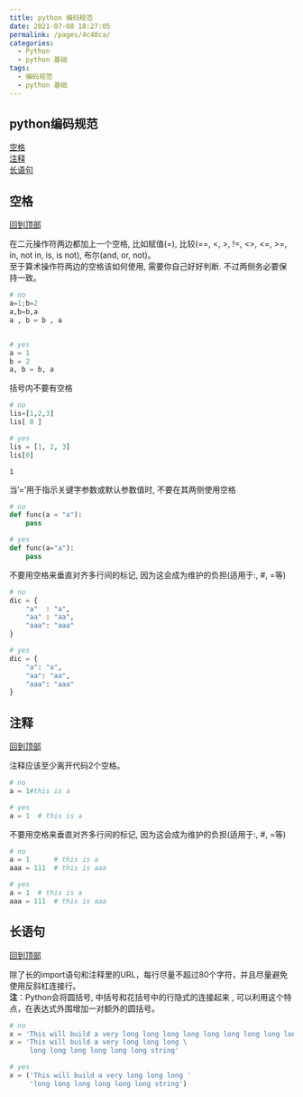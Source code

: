 ```yaml
---
title: python 编码规范
date: 2021-07-08 18:27:05
permalink: /pages/4c40ca/
categories:
  - Python
  - python 基础
tags:
  - 编码规范
  - python 基础
---
```

## python编码规范

[空格](#空格)<br>
[注释](#注释)<br>
[长语句](#长语句)

## 空格
[回到顶部](#python编码规范)

在二元操作符两边都加上一个空格, 比如赋值(=), 比较(==, <, >, !=, <>, <=, >=, in, not in, is, is not), 布尔(and, or, not)。<br>
至于算术操作符两边的空格该如何使用, 需要你自己好好判断. 不过两侧务必要保持一致。


```python
# no
a=1;b=2
a,b=b,a
a , b = b , a


# yes
a = 1
b = 2
a, b = b, a

```

括号内不要有空格


```python
# no
lis=[1,2,3]
lis[ 0 ]

# yes
lis = [1, 2, 3]
lis[0]
```


    1

当’=’用于指示关键字参数或默认参数值时, 不要在其两侧使用空格


```python
# no
def func(a = "a"):
    pass

# yes
def func(a="a"):
    pass
```

不要用空格来垂直对齐多行间的标记, 因为这会成为维护的负担(适用于:, #, =等)


```python
# no
dic = {
    "a"  : "a", 
    "aa" : "aa", 
    "aaa": "aaa"
}

# yes
dic = {
    "a": "a", 
    "aa": "aa", 
    "aaa": "aaa"
}
```



## 注释
[回到顶部](#python编码规范)

注释应该至少离开代码2个空格。


```python
# no
a = 1#this is a

# yes
a = 1  # this is a
```

不要用空格来垂直对齐多行间的标记, 因为这会成为维护的负担(适用于:, #, =等)


```python
# no
a = 1      # this is a
aaa = 111  # this is aaa

# yes
a = 1  # this is a
aaa = 111  # this is aaa
```



## 长语句
[回到顶部](#python编码规范)

除了长的import语句和注释里的URL，每行尽量不超过80个字符，并且尽量避免使用反斜杠连接行。<br>
**注**：Python会将圆括号, 中括号和花括号中的行隐式的连接起来 , 可以利用这个特点，在表达式外围增加一对额外的圆括号。


```python
# no
x = 'This will build a very long long long long long long long long long string'
x = 'This will build a very long long long \
     long long long long long long string'

# yes
x = ('This will build a very long long long '
     'long long long long long long string')
```

